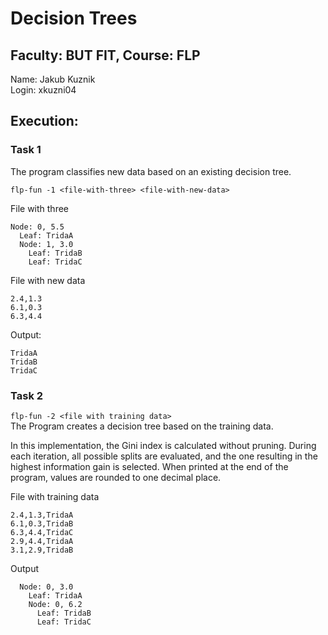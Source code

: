 # Decision Trees   
## Faculty: BUT FIT, Course: FLP 

Name: Jakub Kuznik  
Login: xkuzni04  

## Execution:
### Task 1
The program classifies new data based on an existing decision tree.

`flp-fun -1 <file-with-three> <file-with-new-data>`

File with three
``` 
Node: 0, 5.5
  Leaf: TridaA
  Node: 1, 3.0
    Leaf: TridaB
    Leaf: TridaC
```
File with new data 
```
2.4,1.3
6.1,0.3
6.3,4.4
```
Output:
```
TridaA
TridaB
TridaC
```
### Task 2 
`flp-fun -2 <file with training data>`  
The Program creates a decision tree based on the training data.   

In this implementation, the Gini index is calculated without pruning. During each iteration, all possible splits are evaluated, and the one resulting in the highest information gain is selected. When printed at the end of the program, values are rounded to one decimal place.

File with training data 
```
2.4,1.3,TridaA
6.1,0.3,TridaB
6.3,4.4,TridaC
2.9,4.4,TridaA
3.1,2.9,TridaB
```
Output 
```
  Node: 0, 3.0
    Leaf: TridaA
    Node: 0, 6.2
      Leaf: TridaB
      Leaf: TridaC
```
